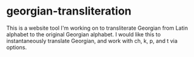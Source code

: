 # georgian-transliteration
 This is a website tool I'm working on to transliterate Georgian from Latin alphabet to the original Georgian alphabet. I would like this to instantaneously translate Georgian, and work with ch, k, p, and t via options.
